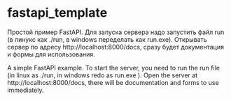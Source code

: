 # fastapi_template

Простой пример FastAPI. Для запуска сервера надо запустить  файл run (в линукс как ./run, в windows переделать как run.exe). Открывать сервер по адресу http://localhost:8000/docs, сразу будет документация и формы для использования.

A simple FastAPI example. To start the server, you need to run the run file (in linux as ./run, in windows redo as run.exe ). Open the server at http://localhost:8000/docs, there will be documentation and forms to use immediately.
